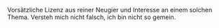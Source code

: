 Vorsätzliche Lizenz aus reiner Neugier und Interesse an einem solchen Thema. Versteh mich nicht falsch, ich bin nicht so gemein.
